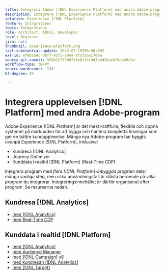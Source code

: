```yaml
---
title: Integrera Adobe [!DNL Experience Platform] med andra Adobe-program
description: Integrera [!DNL Experience Platform] med andra Adobe-program.
solution: Experience [!DNL Platform]
feature: Integrations
topic: Integrations
role: Architect, Admin, Developer
level: Beginner
jira: null
thumbnail: experience-platform.png
last-substantial-update: 2023-07-19T00:00:00Z
exl-id: ef86a50c-b8ff-4371-a9e9-8fc51aa1769a
source-git-commit: 509b227f360718e81fb19d3a4d30aebf9de49e5a
workflow-type: tm+mt
source-wordcount: '118'
ht-degree: 1%

---
```


# Integrera upplevelsen [!DNL Platform] med andra Adobe-program

Adobe Experience [!DNL Platform] är det mest kraftfulla, flexibla och öppna systemet på marknaden för att bygga och hantera kompletta lösningar som ger en bättre kundupplevelse. Många nya Adobe-program har byggts ovanpå Experience [!DNL Platform], inklusive:

* Kundresa [!DNL Analytics]
* Journey Optimizer
* Kunddata i realtid [!DNL Platform] (Real-Time CDP)

Integrera program med _flera [!DNL Platform]-inbyggda program_ delar många vanliga steg, men olika användningsfall är olåsta beroende på vilka program du integrerar. Integreringsinnehållet är därför organiserat efter program. Se resurserna nedan.


## Kundresa [!DNL Analytics]

* [med [!DNL Analytics]](../cja/customer-journey-analytics-analytics.md)
* [med Real-Time CDP](../cja/cja-rtcdp.md)

## Kunddata i realtid [!DNL Platform]

* [med [!DNL Analytics]](../rtcdp/rtcdp-analytics.md)
* [med Audience Manager](../rtcdp/rtcdp-aam.md)
* [med [!DNL Campaign] v8](../rtcdp/rtcdp-campaign.md)
* [med kundresan [!DNL Analytics]](../rtcdp/rtcdp-cja.md)
* [med [!DNL Target]](../rtcdp/rtcdp-target.md)
